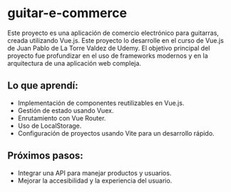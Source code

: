 # guitar-e-commerce

Este proyecto es una aplicación de comercio electrónico para guitarras, creada utilizando Vue.js. 
Este proyecto lo desarrolle en el curso de Vue.js de Juan Pablo de La Torre Valdez de Udemy.
El objetivo principal del proyecto fue profundizar en el uso de frameworks modernos y en la arquitectura de una aplicación web compleja.

## Lo que aprendí:
- Implementación de componentes reutilizables en Vue.js.
- Gestión de estado usando Vuex.
- Enrutamiento con Vue Router.
- Uso de LocalStorage.
- Configuración de proyectos usando Vite para un desarrollo rápido.

## Próximos pasos:
- Integrar una API para manejar productos y usuarios.
- Mejorar la accesibilidad y la experiencia del usuario.
